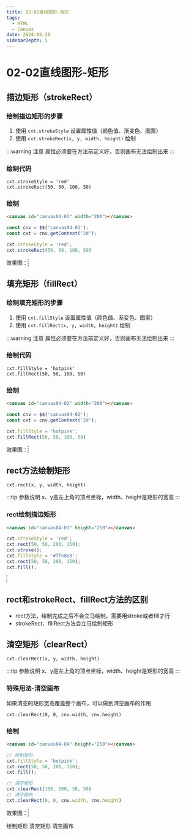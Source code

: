 ```yaml
---
title: 02-02直线图形-矩形
tags:
  - HTML
  - Canvas
date: 2024-06-29
sidebarDepth: 5
---
```


# 02-02直线图形-矩形

## 描边矩形（strokeRect）

### 绘制描边矩形的步骤
1. 使用 `cxt.strokeStyle` 设置属性值（颜色值、渐变色、图案）
2. 使用 `cxt.strokeRect(x, y, width, height)` 绘制

:::warning 注意
属性必须要在方法前定义好，否则画布无法绘制出来
:::

### 绘制代码
```js:no-line-numbers
cxt.strokeStyle = 'red'
cxt.strokeRect(50, 50, 100, 50)
```

### 绘制
```html
<canvas id="canvas04-01" width="200"></canvas>
```
```js
const cnv = $$('canvas04-01');
const cxt = cnv.getContext('2d');

cxt.strokeStyle = 'red';
cxt.strokeRect(50, 50, 100, 50)
```

效果图：
<canvas id="canvas04-01" width="200" style="border: 1px dashed gray;"></canvas>

## 填充矩形（fillRect）

### 绘制填充矩形的步骤
1. 使用 `cxt.fillStyle` 设置属性值（颜色值、渐变色、图案）
2. 使用 `cxt.fillRect(x, y, width, height)` 绘制

:::warning 注意
属性必须要在方法前定义好，否则画布无法绘制出来
:::

### 绘制代码
```js:no-line-numbers
cxt.fillStyle = 'hotpink'
cxt.fillRect(50, 50, 100, 50)
```

### 绘制

```html
<canvas id="canvas04-02" width="200"></canvas>
```
```js
const cnv = $$('canvas04-02');
const cxt = cnv.getContext('2d');

cxt.fillStyle = 'hotpink';
cxt.fillRect(50, 50, 100, 50)
```

效果图：
<canvas id="canvas04-02" width="200" style="border: 1px dashed gray;"></canvas>

## rect方法绘制矩形

```js:no-line-numbers
cxt.rect(x, y, width, height)
```

:::tip 参数说明
x、y是左上角的顶点坐标，width、height是矩形的宽高
:::

### rect绘制描边矩形

```html
<canvas id="canvas04-03" height="250"></canvas>
```
```js
cxt.strokeStyle = 'red';
cxt.rect(50, 50, 200, 150);
cxt.stroke();
cxt.fillStyle = '#ffe8e8';
cxt.rect(50, 50, 200, 150);
cxt.fill();
```

<canvas id="canvas04-03" height="250" style="border: 1px dashed gray;"></canvas>

## rect和strokeRect、fillRect方法的区别
- rect方法，绘制完成之后不会立马绘制，需要用stroke或者fill才行
- strokeRect、fillRect方法会立马绘制矩形

## 清空矩形（clearRect）

```js:no-line-numbers
cxt.clearRect(x, y, width, height)
```
:::tip 参数说明
x、y是左上角的顶点坐标，width、height是矩形的宽高
:::

### 特殊用法-清空画布
如果清空的矩形宽高覆盖整个画布，可以做到清空画布的作用

```js:no-line-numbers
cxt.clearRect(0, 0, cnv.width, cnv.height)
```

### 绘制

```html
<canvas id="canvas04-04" height="250"></canvas>
```
```js
// 绘制矩形
cxt.fillStyle = 'hotpink';
cxt.rect(50, 50, 200, 150);
cxt.fill();

// 清空矩形
cxt.clearRect(100, 100, 50, 50)
// 清空画布
cxt.clearRect(0, 0, cnv.width, cnv.height)
```

效果图：
<canvas id="canvas04-04" height="250" style="border: 1px dashed gray;"></canvas>
<div>
    <el-button id="canvas04-04-rect">绘制矩形</el-button>
    <el-button id="canvas04-04-btn">清空矩形</el-button>
    <el-button id="canvas04-04-btn1">清空画布</el-button>
</div>

<script setup>
import { onMounted } from 'vue'
function $$(id) {
    return document.getElementById(id);
}

onMounted(() => {
    const cnv = $$('canvas04-01');
    const cxt = cnv.getContext('2d');

    cxt.strokeStyle = 'red';
    cxt.strokeRect(50, 50, 100, 50)

    const cnv1 = $$('canvas04-02');
    const cxt1 = cnv1.getContext('2d');

    cxt1.fillStyle = 'hotpink';
    cxt1.fillRect(50, 50, 100, 50)

    const cnv2 = $$('canvas04-03');
    const cxt2 = cnv2.getContext('2d');

    cxt2.strokeStyle = 'red';
    cxt2.rect(50, 50, 200, 150);
    cxt2.stroke();
    cxt2.fillStyle = '#ffe8e8';
    cxt2.rect(50, 50, 200, 150);
    cxt2.fill();

    const cnv3 = $$('canvas04-04');
    const cxt3 = cnv3.getContext('2d');

    function paintRect() {
        cxt3.fillStyle = 'hotpink';
        cxt3.rect(50, 50, 200, 150);
        cxt3.fill();
    }

    paintRect()
    // 绘制矩形
    const rect = $$('canvas04-04-rect')
    rect.onclick = function() {
        paintRect();
    }

    // 清空矩形
    const btn = $$('canvas04-04-btn')
    btn.onclick = function() {
        cxt3.clearRect(100, 100, 50, 50)
    }
    // 清空画布
    const btn1 = $$('canvas04-04-btn1')
    btn1.onclick = function() {
        cxt3.clearRect(0, 0, cnv3.width, cnv3.height)
    }
})
</script>
